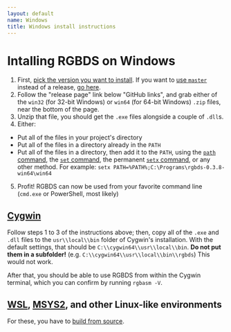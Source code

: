 ```yaml
---
layout: default
name: Windows
title: Windows install instructions
---
```


# Intalling RGBDS on Windows

1. First, [pick the version you want to install](/docs). If you want to [use `master`](/docs/master/#what) instead of a release, [go here](master).
2. Follow the "release page" link below "GitHub links", and grab either of the `win32` (for 32-bit Windows) or `win64` (for 64-bit Windows) `.zip` files, near the bottom of the page.
3. Unzip that file, you should get the `.exe` files alongside a couple of `.dll`s.
4. Either:
  - Put all of the files in your project's directory
  - Put all of the files in a directory already in the `PATH`
  - Put all of the files in a directory, then add it to the `PATH`, using the [`path` command](https://docs.microsoft.com/en-us/windows-server/administration/windows-commands/path), the [`set` command](https://docs.microsoft.com/en-us/windows-server/administration/windows-commands/set_1), the permanent [`setx` command](https://docs.microsoft.com/en-us/windows-server/administration/windows-commands/setx), or any other method. For example: `setx PATH=%PATH%;C:\Programs\rgbds-0.3.8-win64\win64`
5. Profit! RGBDS can now be used from your favorite command line (`cmd.exe` or PowerShell, most likely)

## [Cygwin](https://cygwin.com/)

Follow steps 1 to 3 of the instructions above; then, copy all of the `.exe` and `.dll` files to the `usr\\local\\bin` folder of Cygwin's installation. With the default settings, that should be `C:\\cygwin64\\usr\\local\\bin`. **Do not put them in a subfolder!** (e.g. `C:\\cygwin64\\usr\\local\\bin\\rgbds`) This would not work.

After that, you should be able to use RGBDS from within the Cygwin terminal, which you can confirm by running `rgbasm -V`.

## [WSL](https://docs.microsoft.com/en-us/windows/wsl/), [MSYS2](https://github.com/msys2/msys2), and other Linux-like environments

For these, you have to [build from source](source).
